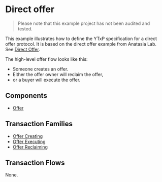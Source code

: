 # Direct offer

> Please note that this example project has not been audited and tested.

This example illustrates how to define the YTxP specification for a direct offer protocol. It is based on the direct offer example from Anatasia Lab. See [Direct Offer](https://github.com/Anastasia-Labs/direct-offer).

The high-level offer flow looks like this:

- Someone creates an offer.
- Either the offer owner will reclaim the offer,
- or a buyer will execute the offer.

## Components

- [Offer](components/offer.md)

## Transaction Families

- [Offer Creating](transaction-families/creating.md)
- [Offer Executing](transaction-families/executing.md)
- [Offer Reclaiming](transaction-families/reclaiming.md)

## Transaction Flows

None.
